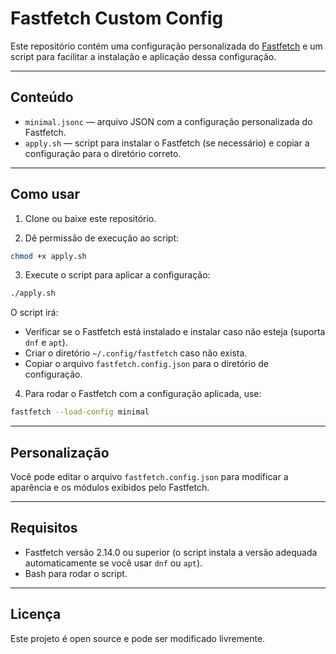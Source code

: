 # Fastfetch Custom Config

Este repositório contém uma configuração personalizada do [Fastfetch](https://github.com/fastfetch-cli/fastfetch) e um script para facilitar a instalação e aplicação dessa configuração.

---

## Conteúdo

* `minimal.jsonc` — arquivo JSON com a configuração personalizada do Fastfetch.
* `apply.sh` — script para instalar o Fastfetch (se necessário) e copiar a configuração para o diretório correto.

---

## Como usar

1. Clone ou baixe este repositório.

2. Dê permissão de execução ao script:

```bash
chmod +x apply.sh
```

3. Execute o script para aplicar a configuração:

```bash
./apply.sh
```

O script irá:

* Verificar se o Fastfetch está instalado e instalar caso não esteja (suporta `dnf` e `apt`).
* Criar o diretório `~/.config/fastfetch` caso não exista.
* Copiar o arquivo `fastfetch.config.json` para o diretório de configuração.

4. Para rodar o Fastfetch com a configuração aplicada, use:

```bash
fastfetch --load-config minimal
```

---

## Personalização

Você pode editar o arquivo `fastfetch.config.json` para modificar a aparência e os módulos exibidos pelo Fastfetch.

---

## Requisitos

* Fastfetch versão 2.14.0 ou superior (o script instala a versão adequada automaticamente se você usar `dnf` ou `apt`).
* Bash para rodar o script.

---

## Licença

Este projeto é open source e pode ser modificado livremente.
